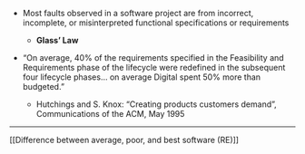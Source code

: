 - Most faults observed in a software project are from incorrect, incomplete, or misinterpreted functional specifications or requirements 
	- **Glass’ Law** 

- “On average, 40% of the requirements specified in the Feasibility and Requirements phase of the lifecycle were redefined in the subsequent four lifecycle phases… on average Digital spent 50% more than budgeted.” 
	- Hutchings and S. Knox: “Creating products customers demand”, Communications of the ACM, May 1995

___
[[Difference between average, poor, and best software (RE)]]